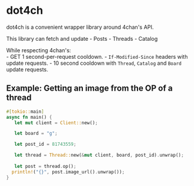 # dot4ch

dot4ch is a convenient wrapper library around 4chan's API.

This library can fetch and update
    - Posts
    - Threads
    - Catalog

While respecting 4chan's:  
    - GET 1 second-per-request cooldown.
    - `If-Modified-Since` headers with update requests.
    - 10 second cooldown with `Thread`, `Catalog` and `Board` update requests.

## Example: Getting an image from the OP of a thread

 ```rust
 #[tokio::main]
async fn main() {
    let mut client = Client::new();

    let board = "g";

    let post_id = 81743559;

    let thread = Thread::new(&mut client, board, post_id).unwrap();
    
    let post = thread.op();
   println!("{}", post.image_url().unwrap());
}
 ```

